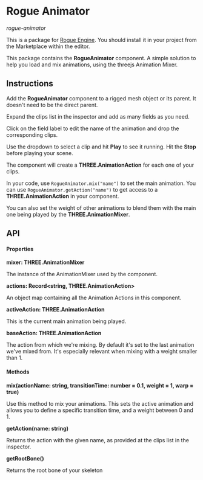 # Rogue Animator 
*rogue-animator*

This is a package for [Rogue Engine](). You should install it in your project from the Marketplace within the editor.

This package contains the **RogueAnimator** component. A simple solution to help you load and mix animations, using the threejs Animation Mixer.

## Instructions

Add the **RogueAnimator** component to a rigged mesh object or its parent. It doesn't need to be the direct parent.

Expand the clips list in the inspector and add as many fields as you need.

Click on the field label to edit the name of the animation and drop the corresponding clips.

Use the dropdown to select a clip and hit **Play** to see it running. Hit the **Stop** before playing your scene.

The component will create a **THREE.AnimationAction** for each one of your clips.

In your code, use `RogueAnimator.mix("name")` to set the main animation. You can use `RogueAnimator.getAction("name")` to get access to a **THREE.AnimationAction** in your component.

You can also set the weight of other animations to blend them with the main one being played by the **THREE.AnimationMixer**.

## API

#### Properties

**mixer: THREE.AnimationMixer**

The instance of the AnimationMixer used by the component.

**actions: Record<string, THREE.AnimationAction>**

An object map containing all the Animation Actions in this component.

**activeAction: THREE.AnimationAction**

This is the current main animation being played.

**baseAction: THREE.AnimationAction**

The action from which we're mixing. By default it's set to the last animation we've mixed from. It's especially relevant when mixing with a weight smaller than 1.

#### Methods

**mix(actionName: string, transitionTime: number = 0.1, weight = 1, warp = true)**

Use this method to mix your animations. This sets the active animation and allows you to define a specific transition time, and a weight between 0 and 1.

**getAction(name: string)**

Returns the action with the given name, as provided at the clips list in the inspector.

**getRootBone()**

Returns the root bone of your skeleton
